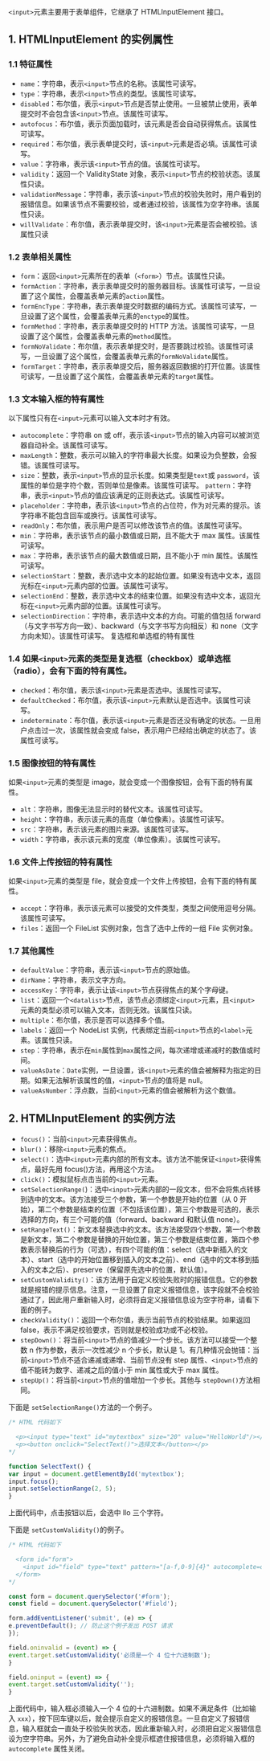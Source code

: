 `<input>`元素主要用于表单组件，它继承了 HTMLInputElement 接口。

## 1. HTMLInputElement 的实例属性

### 1.1 特征属性

- `name`：字符串，表示`<input>`节点的名称。该属性可读写。
- `type`：字符串，表示`<input>`节点的类型。该属性可读写。
- `disabled`：布尔值，表示`<input>`节点是否禁止使用。一旦被禁止使用，表单提交时不会包含该`<input>`节点。该属性可读写。
- `autofocus`：布尔值，表示页面加载时，该元素是否会自动获得焦点。该属性可读写。
- `required`：布尔值，表示表单提交时，该`<input>`元素是否必填。该属性可读写。
- `value`：字符串，表示该`<input>`节点的值。该属性可读写。
- `validity`：返回一个 ValidityState 对象，表示`<input>`节点的校验状态。该属性只读。
- `validationMessage`：字符串，表示该`<input>`节点的校验失败时，用户看到的报错信息。如果该节点不需要校验，或者通过校验，该属性为空字符串。该属性只读。
- `willValidate`：布尔值，表示表单提交时，该`<input>`元素是否会被校验。该属性只读

### 1.2 表单相关属性

- `form`：返回`<input>`元素所在的表单（`<form>`）节点。该属性只读。
- `formAction`：字符串，表示表单提交时的服务器目标。该属性可读写，一旦设置了这个属性，会覆盖表单元素的`action`属性。
- `formEncType`：字符串，表示表单提交时数据的编码方式。该属性可读写，一旦设置了这个属性，会覆盖表单元素的`enctype`的属性。
- `formMethod`：字符串，表示表单提交时的 HTTP 方法。该属性可读写，一旦设置了这个属性，会覆盖表单元素的`method`属性。
- `formNoValidate`：布尔值，表示表单提交时，是否要跳过校验。该属性可读写，一旦设置了这个属性，会覆盖表单元素的`formNoValidate`属性。
- `formTarget`：字符串，表示表单提交后，服务器返回数据的打开位置。该属性可读写，一旦设置了这个属性，会覆盖表单元素的`target`属性。

### 1.3 文本输入框的特有属性

以下属性只有在`<input>`元素可以输入文本时才有效。

- `autocomplete`：字符串 on 或 off，表示该`<input>`节点的输入内容可以被浏览器自动补全。该属性可读写。
- `maxLength`：整数，表示可以输入的字符串最大长度。如果设为负整数，会报错。该属性可读写。
- `size`：整数，表示`<input>`节点的显示长度。如果类型是`text`或 `password`，该属性的单位是字符个数，否则单位是像素。该属性可读写。
  `pattern`：字符串，表示`<input>`节点的值应该满足的正则表达式。该属性可读写。
- `placeholder`：字符串，表示该`<input>`节点的占位符，作为对元素的提示。该字符串不能包含回车或换行。该属性可读写。
- `readOnly`：布尔值，表示用户是否可以修改该节点的值。该属性可读写。
- `min`：字符串，表示该节点的最小数值或日期，且不能大于 max 属性。该属性可读写。
- `max`：字符串，表示该节点的最大数值或日期，且不能小于 min 属性。该属性可读写。
- `selectionStart`：整数，表示选中文本的起始位置。如果没有选中文本，返回光标在`<input>`元素内部的位置。该属性可读写。
- `selectionEnd`：整数，表示选中文本的结束位置。如果没有选中文本，返回光标在`<input>`元素内部的位置。该属性可读写。
- `selectionDirection`：字符串，表示选中文本的方向。可能的值包括 forward（与文字书写方向一致）、backward（与文字书写方向相反）和 none（文字方向未知）。该属性可读写。
  复选框和单选框的特有属性

### 1.4 如果`<input>`元素的类型是复选框（checkbox）或单选框（radio），会有下面的特有属性。

- `checked`：布尔值，表示该`<input>`元素是否选中。该属性可读写。
- `defaultChecked`：布尔值，表示该`<input>`元素默认是否选中。该属性可读写。
- `indeterminate`：布尔值，表示该`<input>`元素是否还没有确定的状态。一旦用户点击过一次，该属性就会变成 false，表示用户已经给出确定的状态了。该属性可读写。

### 1.5 图像按钮的特有属性

如果`<input>`元素的类型是 image，就会变成一个图像按钮，会有下面的特有属性。

- `alt`：字符串，图像无法显示时的替代文本。该属性可读写。
- `height`：字符串，表示该元素的高度（单位像素）。该属性可读写。
- `src`：字符串，表示该元素的图片来源。该属性可读写。
- `width`：字符串，表示该元素的宽度（单位像素）。该属性可读写。

### 1.6 文件上传按钮的特有属性

如果`<input>`元素的类型是 file，就会变成一个文件上传按钮，会有下面的特有属性。

- `accept`：字符串，表示该元素可以接受的文件类型，类型之间使用逗号分隔。该属性可读写。
- `files`：返回一个 FileList 实例对象，包含了选中上传的一组 File 实例对象。

### 1.7 其他属性

- `defaultValue`：字符串，表示该`<input>`节点的原始值。
- `dirName`：字符串，表示文字方向。
- `accessKey`：字符串，表示让该`<input>`节点获得焦点的某个字母键。
- `list`：返回一个`<datalist>`节点，该节点必须绑定`<input>`元素，且`<input>`元素的类型必须可以输入文本，否则无效。该属性只读。
- `multiple`：布尔值，表示是否可以选择多个值。
- `labels`：返回一个 NodeList 实例，代表绑定当前`<input>`节点的`<label>`元素。该属性只读。
- `step`：字符串，表示在`min`属性到`max`属性之间，每次递增或递减时的数值或时间。
- `valueAsDate`：`Date`实例，一旦设置，该`<input>`元素的值会被解释为指定的日期。如果无法解析该属性的值，`<input>`节点的值将是 null。
- `valueAsNumber`：浮点数，当前`<input>`元素的值会被解析为这个数值。

## 2. HTMLInputElement 的实例方法

- `focus()`：当前`<input>`元素获得焦点。
- `blur()`：移除`<input>`元素的焦点。
- `select()`：选中`<input>`元素内部的所有文本。该方法不能保证`<input>`获得焦点，最好先用 focus()方法，再用这个方法。
- `click()`：模拟鼠标点击当前的`<input>`元素。
- `setSelectionRange(`)：选中`<input>`元素内部的一段文本，但不会将焦点转移到选中的文本。该方法接受三个参数，第一个参数是开始的位置（从 0 开始），第二个参数是结束的位置（不包括该位置），第三个参数是可选的，表示选择的方向，有三个可能的值（forward、backward 和默认值 none）。
- `setRangeText()`：新文本替换选中的文本。该方法接受四个参数，第一个参数是新文本，第二个参数是替换的开始位置，第三个参数是结束位置，第四个参数表示替换后的行为（可选），有四个可能的值：select（选中新插入的文本）、start（选中的开始位置移到插入的文本之前）、end（选中的文本移到插入的文本之后）、preserve（保留原先选中的位置，默认值）。
- `setCustomValidity()`：该方法用于自定义校验失败时的报错信息。它的参数就是报错的提示信息。注意，一旦设置了自定义报错信息，该字段就不会校验通过了，因此用户重新输入时，必须将自定义报错信息设为空字符串，请看下面的例子。
- `checkValidity()`：返回一个布尔值，表示当前节点的校验结果。如果返回 false，表示不满足校验要求，否则就是校验成功或不必校验。
- `stepDown()`：将当前`<input>`节点的值减少一个步长。该方法可以接受一个整数 n 作为参数，表示一次性减少 n 个步长，默认是 1。有几种情况会抛错：当前`<input>`节点不适合递减或递增、当前节点没有 step 属性、`<input>`节点的值不能转为数字、递减之后的值小于 min 属性或大于 max 属性。
- `stepUp()`：将当前`<input>`节点的值增加一个步长。其他与 `stepDown()`方法相同。

下面是 `setSelectionRange()`方法的一个例子。
```js
/* HTML 代码如下

  <p><input type="text" id="mytextbox" size="20" value="HelloWorld"/></p>
  <p><button onclick="SelectText()">选择文本</button></p>
*/

function SelectText() {
var input = document.getElementById('mytextbox');
input.focus();
input.setSelectionRange(2, 5);
}
```
上面代码中，点击按钮以后，会选中 llo 三个字符。

下面是 `setCustomValidity()`的例子。
```js
/* HTML 代码如下

  <form id="form">
    <input id="field" type="text" pattern="[a-f,0-9]{4}" autocomplete=off>
  </form>
*/

const form = document.querySelector('#form');
const field = document.querySelector('#field');

form.addEventListener('submit', (e) => {
e.preventDefault(); // 防止这个例子发出 POST 请求
});

field.oninvalid = (event) => {
event.target.setCustomValidity('必须是一个 4 位十六进制数');
}

field.oninput = (event) => {
event.target.setCustomValidity('');
}
```
上面代码中，输入框必须输入一个 4 位的十六进制数。如果不满足条件（比如输入 `xxx`），按下回车键以后，就会提示自定义的报错信息。一旦自定义了报错信息，输入框就会一直处于校验失败状态，因此重新输入时，必须把自定义报错信息设为空字符串。另外，为了避免自动补全提示框遮住报错信息，必须将输入框的 `autocomplete` 属性关闭。
